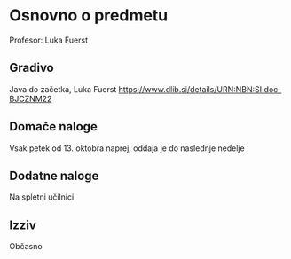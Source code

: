 # Osnovno o predmetu

Profesor: Luka Fuerst

## Gradivo
Java do začetka, Luka Fuerst 
https://www.dlib.si/details/URN:NBN:SI:doc-BJCZNM22

## Domače naloge

Vsak petek od 13. oktobra naprej, oddaja je do naslednje nedelje

## Dodatne naloge
Na spletni učilnici

## Izziv
Občasno


